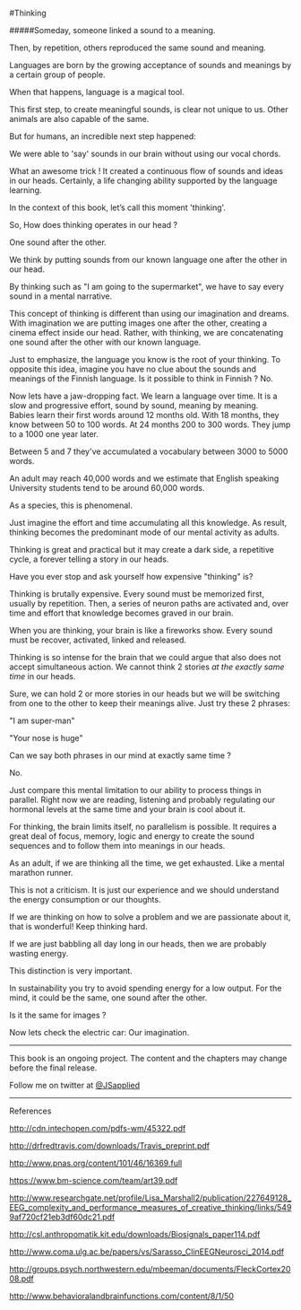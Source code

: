 #Thinking

#####Someday, someone linked a sound to a meaning. 

Then, by repetition, others reproduced the same sound and meaning. 

Languages are born by the growing acceptance of sounds and meanings by a certain group of people.

When that happens, language is a magical tool. 

This first step, to create meaningful sounds, is clear not unique to us. Other animals are also capable of the same. 

But for humans, an incredible next step happened:

We were able to 'say' sounds in our brain without using our vocal chords.

What an awesome trick ! It created a continuous flow of sounds and ideas in our heads.  Certainly, a life changing ability supported by the language learning. 

In the context of this book, let’s call this moment 'thinking'. 

So, How does thinking operates in our head ?  

One sound after the other.  

We think by putting sounds from our known language one after the other in our head. 

By thinking such as "I am going to the supermarket", we have to say every sound in a mental narrative.  

This concept of thinking is different than using our imagination and dreams. With imagination we are putting images one after the other, creating a cinema effect inside our head. Rather, with thinking, we are concatenating one sound after the other with our known language.

Just to emphasize, the language you know is the root of your thinking. To opposite this idea,  imagine you have no clue about the sounds and meanings of the Finnish language. Is it possible to think in Finnish ? No. 

Now lets have a jaw-dropping fact. We learn a language over time. It is a slow and progressive effort, sound by sound, meaning by meaning.  
Babies learn their first words around 12 months old. With 18 months, they know between 50 to 100 words. At 24 months 200 to 300 words. They jump to a 1000 one year later. 

Between 5 and 7 they've accumulated a vocabulary between 3000 to 5000 words. 

An adult may reach 40,000 words and we estimate that English speaking University students tend to be around 60,000 words. 

As a species, this is phenomenal. 

Just imagine the effort and time accumulating all this knowledge. As result, thinking becomes the predominant mode of our mental activity as adults.  

Thinking is great and practical but it may create a dark side, a repetitive cycle, a forever telling a story in our heads.

Have you ever stop and ask yourself how expensive "thinking" is?

Thinking is brutally expensive. Every sound must be memorized first,  usually by repetition.  Then, a series of neuron paths are activated and, over time and effort that knowledge becomes graved in our brain. 

When you are thinking, your brain is like a fireworks show. Every sound must be recover, activated, linked and released. 

Thinking is so intense for the brain that we could argue that also does not accept simultaneous action. We cannot think 2 stories *at the exactly same time* in our heads.

Sure, we can hold 2 or more stories in our heads but we will be switching from one to the other to keep their meanings alive. Just try these 2 phrases:

"I am super-man"

"Your nose is huge"

Can we say both phrases in our mind at exactly same time ?

No.

Just compare this mental limitation to our ability to process things in parallel. Right now we are reading, listening and probably regulating our hormonal levels at the same time and your brain is cool about it. 

For thinking, the brain limits itself, no parallelism is possible. It requires a great deal of focus, memory, logic and energy to create the sound sequences and to follow them into meanings in our heads. 

As an adult, if we are thinking all the time, we get exhausted. Like a mental marathon runner. 

This is not a criticism. It is just our experience and we should understand the energy consumption or our thoughts.

If we are thinking on how to solve a problem and we are passionate about it, that is wonderful! Keep thinking hard. 

If we are just  babbling all day long in our heads, then we are probably wasting energy. 

This distinction is very important. 

In sustainability you try to avoid spending energy for a low output. For the mind, it could be the same, one sound after the other. 

Is it the same for images ? 

Now lets check the electric car: Our imagination. 


***

This book is an ongoing project. The content and the chapters may change before the final release.

Follow me on twitter at [@JSapplied](https://twitter.com/JSapplied) 



***



References


http://cdn.intechopen.com/pdfs-wm/45322.pdf

http://drfredtravis.com/downloads/Travis_preprint.pdf

http://www.pnas.org/content/101/46/16369.full

https://www.bm-science.com/team/art39.pdf

http://www.researchgate.net/profile/Lisa_Marshall2/publication/227649128_EEG_complexity_and_performance_measures_of_creative_thinking/links/5499af720cf21eb3df60dc21.pdf

http://csl.anthropomatik.kit.edu/downloads/Biosignals_paper114.pdf

http://www.coma.ulg.ac.be/papers/vs/Sarasso_ClinEEGNeurosci_2014.pdf

http://groups.psych.northwestern.edu/mbeeman/documents/FleckCortex2008.pdf

http://www.behavioralandbrainfunctions.com/content/8/1/50